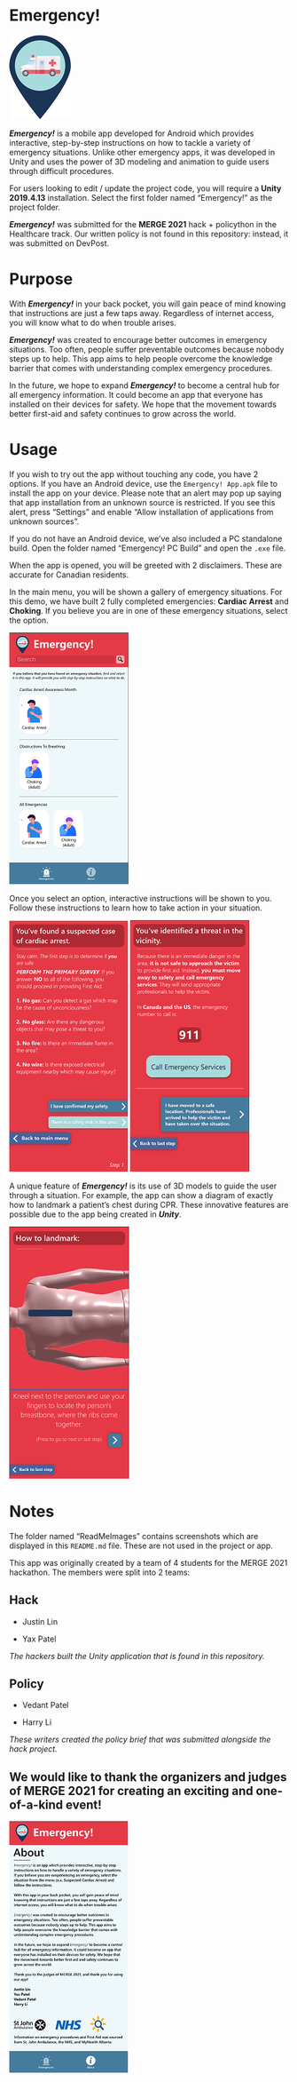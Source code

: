 # Emergency!

![Emergency Logo Icon](ReadMeImages/EmergencyLogoIcon.png)

***Emergency!*** is a mobile app developed for Android which provides interactive, step-by-step instructions on how to tackle a variety of emergency situations. Unlike other emergency apps, it was developed in Unity and uses the power of 3D modeling and animation to guide users through difficult procedures.

For users looking to edit / update the project code, you will require a **Unity 2019.4.13** installation. Select the first folder named “Emergency!” as the project folder.

***Emergency!*** was submitted for the **MERGE 2021** hack + policython in the Healthcare track. Our written policy is not found in this repository: instead, it was submitted on DevPost.

# Purpose
With ***Emergency!*** in your back pocket, you will gain peace of mind knowing that instructions are just a few taps away. Regardless of internet access, you will know what to do when trouble arises.

***Emergency!*** was created to encourage better outcomes in emergency situations. Too often, people suffer preventable outcomes because nobody steps up to help. This app aims to help people overcome the knowledge barrier that comes with understanding complex emergency procedures.

In the future, we hope to expand ***Emergency!*** to become a central hub for all emergency information. It could become an app that everyone has installed on their devices for safety. We hope that the movement towards better first-aid and safety continues to grow across the world.

# Usage
If you wish to try out the app without touching any code, you have 2 options. If you have an Android device, use the `Emergency! App.apk` file to install the app on your device. Please note that an alert may pop up saying that app installation from an unknown source is restricted. If you see this alert, press “Settings” and enable “Allow installation of applications from unknown sources”.

If you do not have an Android device, we’ve also included a PC standalone build. Open the folder named “Emergency! PC Build” and open the `.exe` file.

When the app is opened, you will be greeted with 2 disclaimers. These are accurate for Canadian residents.

In the main menu, you will be shown a gallery of emergency situations. For this demo, we have built 2 fully completed emergencies: **Cardiac Arrest** and **Choking**. If you believe you are in one of these emergency situations, select the option.

![Emergency Main Menu](ReadMeImages/EmergencyMenuImage.png)

Once you select an option, interactive instructions will be shown to you. Follow these instructions to learn how to take action in your situation. 

![Suspected Case](ReadMeImages/SuspectedCase.png)
![Identified Threat](ReadMeImages/IdentifiedThreat.png)

A unique feature of ***Emergency!*** is its use of 3D models to guide the user through a situation. For example, the app can show a diagram of exactly how to landmark a patient’s chest during CPR. These innovative features are possible due to the app being created in ***Unity***.

![Landmark Identification](ReadMeImages/LandmarkIdentification.png)
# Notes
The folder named “ReadMeImages” contains screenshots which are displayed in this `README.md` file. These are not used in the project or app.

This app was originally created by a team of 4 students for the MERGE 2021 hackathon. The members were split into 2 teams:

## Hack


* Justin Lin

* Yax Patel

*The hackers built the Unity application that is found in this repository.*

## Policy

* Vedant Patel

* Harry Li

*These writers created the policy brief that was submitted alongside the hack project.*

## We would like to thank the organizers and judges of MERGE 2021 for creating an exciting and one-of-a-kind event!

![About Page](ReadMeImages/AboutPage.png)
